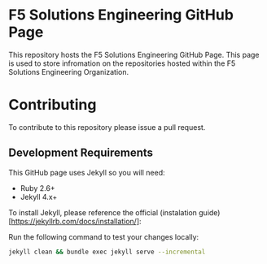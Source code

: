 # F5 Solutions Engineering GitHub Page
This repository hosts the F5 Solutions Engineering GitHub Page.  This page is used to store infromation on the repositories hosted within the F5 Solutions Engineering Organization. 

# Contributing
To contribute to this repository please issue a pull request.

## Development Requirements
This GitHub page uses Jekyll so you will need:
 - Ruby 2.6+
 - Jekyll 4.x+

To install Jekyll, please reference the official (instalation guide)[https://jekyllrb.com/docs/installation/]: 

Run the following command to test your changes locally:
```bash
jekyll clean && bundle exec jekyll serve --incremental
```
